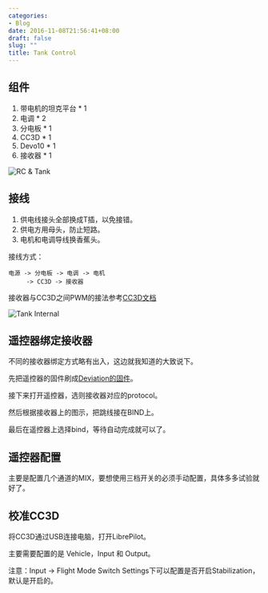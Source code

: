 ```yaml
---
categories:
- Blog
date: 2016-11-08T21:56:41+08:00
draft: false
slug: ""
title: Tank Control
---
```


## 组件

1. 带电机的坦克平台 * 1
1. 电调             * 2
1. 分电板           * 1
1. CC3D             * 1
1. Devo10           * 1
1. 接收器           * 1

![RC & Tank](/images/2016/11/tank-control-1.jpg)

## 接线

1. 供电线接头全部换成T插，以免接错。
2. 供电方用母头，防止短路。
3. 电机和电调导线换香蕉头。

接线方式：

```
电源 -> 分电板 -> 电调 -> 电机
     -> CC3D -> 接收器
```

接收器与CC3D之间PWM的接法参考[CC3D文档](https://librepilot.atlassian.net/wiki/display/LPDOC/CC+Hardware+Configuration)

![Tank Internal](/images/2016/11/tank-control-2.jpg)


## 遥控器绑定接收器

不同的接收器绑定方式略有出入，这边就我知道的大致说下。

先把遥控器的固件刷成[Deviation的固件](http://www.deviationtx.com/)。

接下来打开遥控器，选则接收器对应的protocol。

然后根据接收器上的图示，把跳线接在BIND上。

最后在遥控器上选择bind，等待自动完成就可以了。


## 遥控器配置

主要是配置几个通道的MIX，要想使用三档开关的必须手动配置，具体多多试验就好了。


## 校准CC3D

将CC3D通过USB连接电脑，打开LibrePilot。

主要需要配置的是 Vehicle，Input 和 Output。

注意：Input -> Flight Mode Switch Settings下可以配置是否开启Stabilization，默认是开启的。
